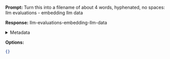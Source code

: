 **Prompt:**
Turn this into a filename of about 4 words, hyphenated, no spaces: llm evaluations - embedding llm data

**Response:**
llm-evaluations-embedding-llm-data

<details><summary>Metadata</summary>

- Duration: 2348 ms
- Datetime: 2023-11-07T17:04:13.219831
- Model: gpt-3.5-turbo-0613

</details>

**Options:**
```json
{}
```

